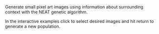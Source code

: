Generate small pixel art images using information about surrounding context with the NEAT genetic algorithm.

In the interactive examples click to select desired images and hit return to generate a new population.

